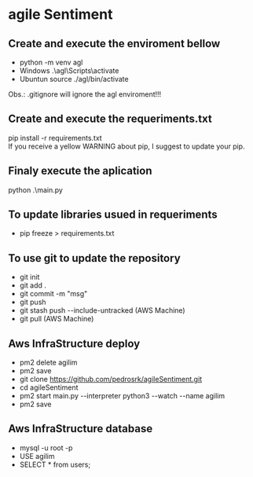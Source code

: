 # agile Sentiment

## Create and execute the enviroment bellow <br>
- python -m venv agl <br>
- Windows .\agl\Scripts\activate <br>
- Ubuntun source ./agl/bin/activate <br>

Obs.: .gitignore will ignore the agl enviroment!!!

## Create and execute the requeriments.txt <br>
pip install -r requirements.txt <br>
If you receive a yellow WARNING about pip, I suggest to update your pip.

## Finaly execute the aplication
python .\main.py

## To update libraries usued in requeriments
- pip freeze > requirements.txt

## To use git to update the repository
- git init
- git add .
- git commit -m "msg"
- git push
- git stash push --include-untracked (AWS Machine)
- git pull (AWS Machine)

## Aws InfraStructure deploy
- pm2 delete agilim
- pm2 save
- git clone https://github.com/pedrosrk/agileSentiment.git
- cd agileSentiment
- pm2 start main.py --interpreter python3 --watch --name agilim
- pm2 save

## Aws InfraStructure database
- mysql -u root -p
- USE agilim
- SELECT * from users;

